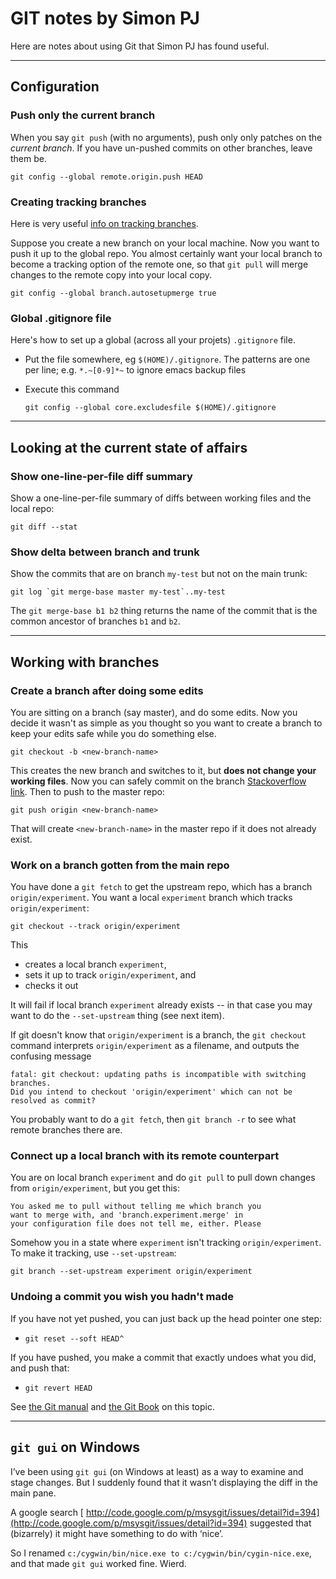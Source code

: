 # GIT notes by Simon PJ



Here are notes about using Git that Simon PJ has found useful.


---


## Configuration


### Push only the current branch



When you say `git push` (with no arguments), push only only patches on
the *current branch*.  If you have un-pushed commits on other branches, leave them be.


```wiki
git config --global remote.origin.push HEAD
```

### Creating tracking branches



Here is very useful [
info on tracking branches](http://book.git-scm.com/4_tracking_branches.html).



Suppose you create a new branch on your local machine. Now you want to push
it up to the global repo.  You almost certainly want your local branch to become
a tracking option of the remote one, so that `git pull` will merge changes to
the remote copy into your local copy.


```wiki
git config --global branch.autosetupmerge true
```

### Global .gitignore file



Here's how to set up a global (across all your projets) `.gitignore` file.


- Put the file somewhere, eg `$(HOME)/.gitignore`.  The patterns are one per line; e.g. `*.~[0-9]*~` to ignore emacs backup files
- Execute this command

  ```wiki
  git config --global core.excludesfile $(HOME)/.gitignore
  ```

---


## Looking at the current state of affairs


### Show one-line-per-file diff summary



Show a one-line-per-file summary of diffs between working files and the local repo:


```wiki
git diff --stat
```

### Show delta between branch and trunk



Show the commits that are on branch `my-test` but not on the main trunk:


```wiki
git log `git merge-base master my-test`..my-test
```


The `git merge-base b1 b2` thing returns the name of the commit that is the common ancestor of branches `b1` and `b2`.


---


## Working with branches


### Create a branch after doing some edits



You are sitting on a branch (say master), and do some edits. Now you decide it wasn't as simple as you thought so you want to create a branch to keep your edits safe while you do something else. 


```wiki
git checkout -b <new-branch-name>
```


This creates the new branch and switches to it, but **does not change your working files**.  Now you can safely commit on the branch [
Stackoverflow link](http://stackoverflow.com/questions/2569459/git-create-a-branch-from-unstagged-uncommited-changes-on-master).  Then to push to the master repo:


```wiki
git push origin <new-branch-name>
```


That will create `<new-branch-name>` in the master repo if it does not already exist.


### Work on a branch gotten from the main repo



You have done a `git fetch` to get the upstream repo, which has a branch `origin/experiment`.  You want a local `experiment` branch which tracks `origin/experiment`:


```wiki
git checkout --track origin/experiment
```


This 


- creates a local branch `experiment`, 
- sets it up to track `origin/experiment`, and 
- checks it out


It will fail if local branch `experiment` already exists -- in that case you may want to do the `--set-upstream` thing (see next item). 



If git doesn't know that `origin/experiment` is a branch, the `git checkout` command interprets `origin/experiment` as a filename, and outputs the confusing message


```wiki
fatal: git checkout: updating paths is incompatible with switching branches.
Did you intend to checkout 'origin/experiment' which can not be resolved as commit?
```


You probably want to do a `git fetch`, then `git branch -r` to see what remote branches there are.


### Connect up a local branch with its remote counterpart



You are on local branch `experiment` and do `git pull` to pull down changes from `origin/experiment`, but you get this:


```wiki
You asked me to pull without telling me which branch you
want to merge with, and 'branch.experiment.merge' in
your configuration file does not tell me, either. Please
```


Somehow you in a state where `experiment` isn't tracking `origin/experiment`.  To make it tracking, use `--set-upstream`:


```wiki
git branch --set-upstream experiment origin/experiment
```

### Undoing a commit you wish you hadn't made



If you have not yet pushed, you can just back up the head pointer one step:


- `git reset --soft HEAD^`


If you have pushed, you make a commit that exactly undoes what you did, and push that:


- `git revert HEAD`


See [
the Git manual](http://www.kernel.org/pub/software/scm/git/docs/user-manual.html#fixing-mistakes) and [
the Git Book](http://book.git-scm.com/4_undoing_in_git_-_reset,_checkout_and_revert.html) on this topic.


---


## `git gui` on Windows



I’ve been using `git gui` (on Windows at least) as a way to examine and stage changes.  But I suddenly found that it wasn’t displaying the diff in the main pane.  



A google search [
http://code.google.com/p/msysgit/issues/detail?id=394](http://code.google.com/p/msysgit/issues/detail?id=394) suggested that (bizarrely) it might have something to do with ‘nice’.  



So I renamed `c:/cygwin/bin/nice.exe to c:/cygwin/bin/cygin-nice.exe`, and that made `git gui` worked fine.  Wierd.


